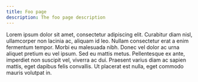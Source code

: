 ```yaml
---
title: Foo page
description: The foo page description
---
```


Lorem ipsum dolor sit amet, consectetur adipiscing elit. Curabitur diam nisl, ullamcorper non lacinia ac, aliquam id leo. Nullam consectetur erat a enim fermentum tempor. Morbi eu malesuada nibh. Donec vel dolor ac urna aliquet pretium eu vel ipsum. Sed eu mattis metus. Pellentesque ex ante, imperdiet non suscipit vel, viverra ac dui. Praesent varius diam ac sapien mattis, eget dapibus felis convallis. Ut placerat est nulla, eget commodo mauris volutpat in.